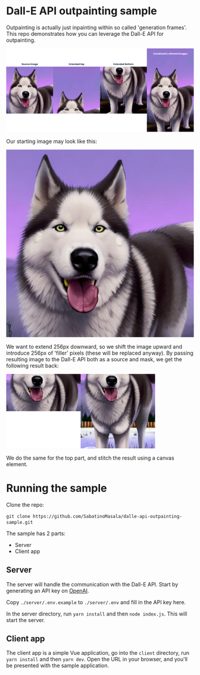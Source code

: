 # Dall-E API outpainting sample

Outpainting is actually just inpainting within so called 'generation frames'. This repo demonstrates how you can leverage the Dall-E API for outpainting.

![Sample image](https://github.com/SabatinoMasala/dalle-api-outpainting-sample/blob/main/sample.png)

Our starting image may look like this:

![Start image](https://github.com/SabatinoMasala/dalle-api-outpainting-sample/blob/main/client/public/dog.jpg)

We want to extend 256px downward, so we shift the image upward and introduce 256px of 'filler' pixels (these will be replaced anyway). By passing resulting image to the Dall-E API both as a source and mask, we get the following result back:

<img src="https://github.com/SabatinoMasala/dalle-api-outpainting-sample/blob/main/client/public/frame.png" width="200"><img src="https://github.com/SabatinoMasala/dalle-api-outpainting-sample/blob/main/client/public/outpaint.png" width="200">

We do the same for the top part, and stitch the result using a canvas element.

# Running the sample

Clone the repo:
```
git clone https://github.com/SabatinoMasala/dalle-api-outpainting-sample.git
```

The sample has 2 parts:
- Server
- Client app

## Server

The server will handle the communication with the Dall-E API. 
Start by generating an API key on [OpenAI]([url](https://beta.openai.com/account/api-keys)).

Copy `./server/.env.example` to `./server/.env` and fill in the API key here.

In the server directory, run `yarn install` and then `node index.js`. This will start the server.

## Client app

The client app is a simple Vue application, go into the `client` directory, run `yarn install` and then `yarn dev`. Open the URL in your browser, and you'll be presented with the sample application.
